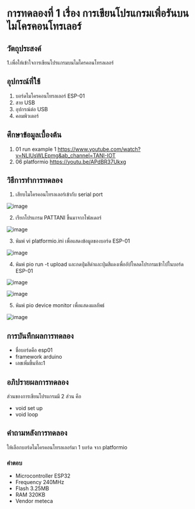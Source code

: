 # การทดลองที่ 1 เรื่อง การเขียนโปรแกรมเพื่อรันบนไมโครคอนโทรเลอร์ 

## วัตถุประสงค์
1.เพื่อให้เข้าใจการเขียนโปรแกรมบนไมโครคอนโทรลเลอร์

## อุปกรณ์ที่ใช้
 1. บอร์ดไมโครคอนโทรลเลอร์ ESP-01
 2. สาย USB
 3. อุปกรณ์ต่อ USB
 4. คอมพิวเตอร์

## ศึกษาข้อมูลเบื้องต้น
1. 01 run example 1 https://www.youtube.com/watch?v=NLIUsWLEpmg&ab_channel=TANI-IOT
2. 06 platformio https://youtu.be/APdBR37Ukxg

## วิธีการทำการทดลอง
1. เสียบไมโครคอนโทรลเลอร์เข้ากับ serial port

![image](https://user-images.githubusercontent.com/80879728/112182393-d3d16880-8c2f-11eb-84e7-47d7d29f53b1.png)

2. เรียกโปรแกรม PATTANI ขึ้นมาจากโฟลเดอร์

![image](https://user-images.githubusercontent.com/80879728/112184017-64f50f00-8c31-11eb-9d27-cfae1f124be3.png)

3. พิมพ์ vi platformio.ini เพื่อแสดงข้อมูลของบอร์ด ESP-01

![image](https://user-images.githubusercontent.com/80879728/112184871-3a578600-8c32-11eb-9d69-585b5fd7a566.png)

4. พิมพ์ pio run -t upload และกดปุ่มสีดำและปุ่มสีแดงเพื่ออัปโหลดโปรกรมเข้าไปในบอร์ด ESP-01

![image](https://user-images.githubusercontent.com/80879728/112185932-409a3200-8c33-11eb-99f8-371f3840e361.png)

![image](https://user-images.githubusercontent.com/80879728/112185987-4abc3080-8c33-11eb-8bdb-892acbc14266.png)

5. พิมพ์ pio device monitor เพื่อแสดงผลลัพธ์

![image](https://user-images.githubusercontent.com/80879728/112186803-1432e580-8c34-11eb-89e7-64f498e878b6.png)


## การบันทึกผลการทดลอง
* ชื่อบอร์ดคือ esp01
* framework arduino
* เลขเพิ่มขึ้นทีละ1

## อภิปรายผลการทดลอง
ส่วนของการเขียนโปรแกรมมี 2 ส่วน คือ
 * void set up
 * void loop


## คำถามหลังการทดลอง
ให้เลือกบอร์ดไมโครคอนโทรลเลอร์มา 1 บอร์ด จาก platformio
### คำตอบ 
* Microcontroller	ESP32
* Frequency	240MHz
* Flash	3.25MB
* RAM	320KB
* Vendor	meteca
